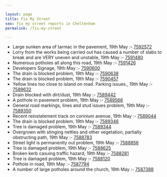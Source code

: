 ```yaml
---

layout: page
title: Fix My Street
seo: fix my street reports in Cheltenham
permalink: /fix-my-street

---
```


<!-- fix_marker starts -->

- Large sunken area of tarmac in the pavement, 19th May :- [7592572](https://www.fixmystreet.com/report/7592572)
- Lorry from the works being carried out has caused a number of slabs to break and are VERY uneven and unstable, 19th May :- [7591480](https://www.fixmystreet.com/report/7591480)
- Numerous potholes all along this road, 19th May :- [7591426](https://www.fixmystreet.com/report/7591426)
- Developers Signage, 19th May :- [7590600](https://www.fixmystreet.com/report/7590600)
- The drain is blocked problem, 19th May :- [7590638](https://www.fixmystreet.com/report/7590638)
- The drain is blocked problem, 19th May :- [7590457](https://www.fixmystreet.com/report/7590457)
- Yellow lines too close to island on road. Parking issues., 19th May :- [7589632](https://www.fixmystreet.com/report/7589632)
- Drain blocked with dirt/dust, 19th May :- [7589442](https://www.fixmystreet.com/report/7589442)
- A pothole in pavement problem, 19th May :- [7589566](https://www.fixmystreet.com/report/7589566)
- General road markings, lines and stud issues problem, 19th May :- [7589350](https://www.fixmystreet.com/report/7589350)
- Recent reinstatement track on corinium avenue, 19th May :- [7589044](https://www.fixmystreet.com/report/7589044)
- The drain is blocked problem, 19th May :- [7589346](https://www.fixmystreet.com/report/7589346)
- Tree is damaged problem, 19th May :- [7589344](https://www.fixmystreet.com/report/7589344)
- Overgrown with stinging nettles and other vegetation, partially obstructing path, 19th May :- [7588783](https://www.fixmystreet.com/report/7588783)
- Street light is permanently out problem, 19th May :- [7588856](https://www.fixmystreet.com/report/7588856)
- Tree is damaged problem, 19th May :- [7588625](https://www.fixmystreet.com/report/7588625)
- Broken kerb casuing traffic hazard, 19th May :- [7588281](https://www.fixmystreet.com/report/7588281)
- Tree is damaged problem, 19th May :- [7588120](https://www.fixmystreet.com/report/7588120)
- Pothole in road, 19th May :- [7587794](https://www.fixmystreet.com/report/7587794)
- A number of large potholes around the church, 19th May :- [7587388](https://www.fixmystreet.com/report/7587388)

<!-- fix_marker ends -->